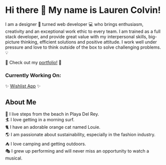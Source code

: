 # Hi there 👋   My name is Lauren Colvin!

I am a designer 🎨  turned web developer 💻  who brings enthusiasm, creativity and an exceptional work ethic to every team. I am trained as a full stack developer, and provide great value with my interpersonal skills, big-picture thinking, efficient solutions and positive attitude. I work well under pressure and love to think outside of the box to solve challenging problems. 💡

🌟 Check out my [portfolio!](https://www.laurencolvin.com/) 🌟

### Currently Working On:

✨ [Wishlist App](https://github.com/LaurenColvin/wishlist-client) ✨

## About Me

:palm_tree: I live steps from the beach in Playa Del Rey.  
:surfer: I love getting in a morning surf.  
:cat2: I have an adorable orange cat named Louie.  
:earth_americas: I am passionate about sustainability, especially in the fashion industry.  
:tent: I love camping and getting outdoors.  
:performing_arts: I grew up performing and will never miss an opportunity to watch a musical.  

<!--
**LaurenColvin/LaurenColvin** is a ✨ _special_ ✨ repository because its `README.md` (this file) appears on your GitHub profile.

Here are some ideas to get you started:

- 🔭 I’m currently working on ...
- 🌱 I’m currently learning ...
- 👯 I’m looking to collaborate on ...
- 🤔 I’m looking for help with ...
- 💬 Ask me about ...
- 📫 How to reach me: ...
- 😄 Pronouns: ...
- ⚡ Fun fact: ...
-->
